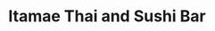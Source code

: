 ---
layout: place
title: "Itamae Thai and Sushi Bar"
permalink: /pennsylvania/pittsburgh/itamae-thai-and-sushi-bar.html
stateAbbr: PA
stateName: Pennsylvania
cityName: Pittsburgh
seo:
  name: "Itamae Thai and Sushi Bar"
  type: Restaurant
  links: https://www.itamaethaisushi.com/
description: "Itamae Thai and Sushi Bar serves delicious sushi in Pittsburgh, Pennsylvania. Try fresh Japanese dishes for a great dining experience. Available for takeout, delivery, lunch, and dinner."
place_id: ChIJy1c2JOD3NIgRGMmNPXgbUmk
photos:
  - name: >-
      places/ChIJy1c2JOD3NIgRGMmNPXgbUmk/photos/AeeoHcKH5zg9xJEnjBuMrNva4Cr8rXFmxlceDd57L-HTbMwUfgnI7f6RJv_iat5xhTAfynvcmwgcqRleKMrd2Eqq2DCSarIJUn4kpAuYYtEMO8yRWHwjc1MMd59eCQgDLyfj49xc6MAx9gM_JmPlBUQy1gNAsjb0eJ1nn0RAFsQv-ZvBo0DbNnNdEEeQgpLfal_PvRaHhGdi5fvNQf8ZXWyIm5AjZxNt1S1khrxfAwH5wGK8gs_PQN4cVRl6IE4LOoAteyygQDvweAyvAr9jPKrNGV4LGsgckEpr_qRfo8snUxx_Vg
    widthPx: 1536
    heightPx: 2048
    authorAttributions:
      - displayName: Itamae Thai and Sushi Bar
        uri: https://maps.google.com/maps/contrib/114228252283751663422
        photoUri: >-
          https://lh3.googleusercontent.com/a-/ALV-UjVmyNYn3r4NyioQAbV2Q9qzPYLMkO6JRKlflG_jTk4bkLp5XbM=s100-p-k-no-mo
    flagContentUri: >-
      https://www.google.com/local/imagery/report/?cb_client=maps_api_places.places_api&image_key=!1e10!2sAF1QipOZtAxxHgHL_zoDnhxbJIFQ0aqgHHhPhvot47rh&hl=en-US
    googleMapsUri: >-
      https://www.google.com/maps/place//data=!3m4!1e2!3m2!1sAF1QipOZtAxxHgHL_zoDnhxbJIFQ0aqgHHhPhvot47rh!2e10!4m2!3m1!1s0x8834f7e0243657cb:0x69521b783d8dc918
  - name: >-
      places/ChIJy1c2JOD3NIgRGMmNPXgbUmk/photos/AeeoHcL93WqwDAh8SoUb-cNv2d1WuymQ1OzpBYLdabyuEJ_E-QbpTk-F3I5xxA2Rc1SysKGv2BBibF7pEywl165Ca2JQaHMaZ0KOqyhYTlnmDzdeOXDSARQNs3jMpO67vQVtpLmXo9DP5-gQAp8jx9dF2J-2zNd-WB6EA3xqyrLU7TqIyBhQ6v5IftHrJVZru30d7fiGStP4Sf43oVZjznA3vJiifpKkCrBv6P5SGMwznDfUpKwbVpwGkjVcx2lTG5IMrQwMRAF9yKtbzPhTVQboeJH--eWGczXP9aCdh4DYB61vh9tVmbxS0udlhLzWIxPD9Iuvz9obaQHaaBzktjt6ZUIpCPIrqOkcSG9W7GA9-Ki4ZY0Yyh65II5PTe-9G8nEUuukaaBhsL4BB56yL6XZXOu9KwtGbjy_00boX_JmxPOWq7sj
    widthPx: 3271
    heightPx: 1840
    authorAttributions:
      - displayName: Brenda Johannesen
        uri: https://maps.google.com/maps/contrib/111818219304589312101
        photoUri: >-
          https://lh3.googleusercontent.com/a-/ALV-UjX2wQcgJoXUIPoyqpzF62PgKbTDopTFjFaePzi0h5XVvbymTb_a=s100-p-k-no-mo
    flagContentUri: >-
      https://www.google.com/local/imagery/report/?cb_client=maps_api_places.places_api&image_key=!1e10!2sCIHM0ogKEICAgMDIiPfsvAE&hl=en-US
    googleMapsUri: >-
      https://www.google.com/maps/place//data=!3m4!1e2!3m2!1sCIHM0ogKEICAgMDIiPfsvAE!2e10!4m2!3m1!1s0x8834f7e0243657cb:0x69521b783d8dc918
  - name: >-
      places/ChIJy1c2JOD3NIgRGMmNPXgbUmk/photos/AeeoHcLJvvxKYPq7XHgwgv9NSIZ_wwY5yFeU-Hn7MStLiJ1lV6GDAIzBgx1J6ste8id4vwh9KOV6oK_r5cuoodbbtRVuh6Nth-IBoAKn62AytR-59ZeVA1jCGY7kUdlbPV9OEt309IZZmKciZ78QEIO6hgqLzQa1lkkkfsau9JUmDnyHAhSGZMwzQWlUj0xerqvoJAGSCKEPDIBp29IupQ5aKY-QGl8bRsfaONA0pvBPRnTg0GWYWStMb37uvW6YdMZ0nUw-2wti43E5jDtK_8JJdDIASlSi3l5wBUfb6qR43Qo7sw
    widthPx: 2880
    heightPx: 2304
    authorAttributions:
      - displayName: Itamae Thai and Sushi Bar
        uri: https://maps.google.com/maps/contrib/114228252283751663422
        photoUri: >-
          https://lh3.googleusercontent.com/a-/ALV-UjVmyNYn3r4NyioQAbV2Q9qzPYLMkO6JRKlflG_jTk4bkLp5XbM=s100-p-k-no-mo
    flagContentUri: >-
      https://www.google.com/local/imagery/report/?cb_client=maps_api_places.places_api&image_key=!1e10!2sAF1QipNpVHCwOReAfa9DPGvhxTvEPhTK7B1scMSw2lTL&hl=en-US
    googleMapsUri: >-
      https://www.google.com/maps/place//data=!3m4!1e2!3m2!1sAF1QipNpVHCwOReAfa9DPGvhxTvEPhTK7B1scMSw2lTL!2e10!4m2!3m1!1s0x8834f7e0243657cb:0x69521b783d8dc918
  - name: >-
      places/ChIJy1c2JOD3NIgRGMmNPXgbUmk/photos/AeeoHcJNMkJ-8avi-sycksd1-SFDpOzlOzZrcucIHnqRg8k4iq4sWtual_ajQ4w2MHqKKwE_u1m6We292IwTxYFLchPNxxPNxdUU07XbylFd4522Z0CIoL3AxFvJtScr3T9_wl8x58FmBv21I2HDyOPoIHgw4GVw137tu5VLwTLFXNB2lgL7rPLua-eSWXeeMlKLMyTPDOPE-Kj7p7SFbkcRuhmSy4mB64yiED9PQEmm2BLBpwG_Gm1X5fdaAfPnp0WNJfnr6612QvoUYHviaARxa5gXyIUHGtka7gV82edEwuLsmw
    widthPx: 2880
    heightPx: 2304
    authorAttributions:
      - displayName: Itamae Thai and Sushi Bar
        uri: https://maps.google.com/maps/contrib/114228252283751663422
        photoUri: >-
          https://lh3.googleusercontent.com/a-/ALV-UjVmyNYn3r4NyioQAbV2Q9qzPYLMkO6JRKlflG_jTk4bkLp5XbM=s100-p-k-no-mo
    flagContentUri: >-
      https://www.google.com/local/imagery/report/?cb_client=maps_api_places.places_api&image_key=!1e10!2sAF1QipPjrRLPo4gQGlIQO-VeaMfl-dsWW-Bwt201WhM4&hl=en-US
    googleMapsUri: >-
      https://www.google.com/maps/place//data=!3m4!1e2!3m2!1sAF1QipPjrRLPo4gQGlIQO-VeaMfl-dsWW-Bwt201WhM4!2e10!4m2!3m1!1s0x8834f7e0243657cb:0x69521b783d8dc918
  - name: >-
      places/ChIJy1c2JOD3NIgRGMmNPXgbUmk/photos/AeeoHcLW94ONNoN3GPZ47YBD7WIl-Tqm02EWv90GP2Fg8L-I42GY61Th3x21YYSl-OjZP_Yx54ya3IwPPn4X_94I3SiYw3sD5KK05SkYgCeAF7_ZexntB5x_sFKP1YM-xLl9V07ouE0mt7hTMrLpa2fOUiqhf86lV9XAj5di4P0fcwrV9nDegYMUiW6o2s6IBoH8aN5_J66wJq11AnuWCt0iaTFH-q1NR4JnBchH1q8-MO-JFcJjQnPM2JbRnXXkmhdh-fX7sA4iNgKeUAh5v7k-W7UEIel-mjfm7UN3GxB4ZcWwDg
    widthPx: 2880
    heightPx: 2304
    authorAttributions:
      - displayName: Itamae Thai and Sushi Bar
        uri: https://maps.google.com/maps/contrib/114228252283751663422
        photoUri: >-
          https://lh3.googleusercontent.com/a-/ALV-UjVmyNYn3r4NyioQAbV2Q9qzPYLMkO6JRKlflG_jTk4bkLp5XbM=s100-p-k-no-mo
    flagContentUri: >-
      https://www.google.com/local/imagery/report/?cb_client=maps_api_places.places_api&image_key=!1e10!2sAF1QipNd_gpme539ZPmuy35DcgDsnmPmWQ1T0V3w5Yzu&hl=en-US
    googleMapsUri: >-
      https://www.google.com/maps/place//data=!3m4!1e2!3m2!1sAF1QipNd_gpme539ZPmuy35DcgDsnmPmWQ1T0V3w5Yzu!2e10!4m2!3m1!1s0x8834f7e0243657cb:0x69521b783d8dc918
  - name: >-
      places/ChIJy1c2JOD3NIgRGMmNPXgbUmk/photos/AeeoHcKIuW95D8IQsbppxDW35brfLOA1rKxSq_--w5QUrmO5V4yI3pHrChKFKeM9Q1xXQUPIsEArd6C4Bq1Y86Hb7Lu-ya6kp_kv4w4M_55A2LTHSj0VuGSYhIbcNsv2eMgjGhkzft4QdHkKiLbwxINyoLVmsNVCEXqWqOzk7sTBKy4Ym7OcDfU1btNQ4xUsr3mjEcPX1-k2FnFBf26YZ3XcBxQbZpOIeXxMN4Aw3YmR_jOBfh_m5wv9cvKZ9h7RZfvGihoIC1cHnpENNlNKxwwuLeyvkgGqVP3auEBF-vu3yusz6Q
    widthPx: 2880
    heightPx: 2304
    authorAttributions:
      - displayName: Itamae Thai and Sushi Bar
        uri: https://maps.google.com/maps/contrib/114228252283751663422
        photoUri: >-
          https://lh3.googleusercontent.com/a-/ALV-UjVmyNYn3r4NyioQAbV2Q9qzPYLMkO6JRKlflG_jTk4bkLp5XbM=s100-p-k-no-mo
    flagContentUri: >-
      https://www.google.com/local/imagery/report/?cb_client=maps_api_places.places_api&image_key=!1e10!2sAF1QipM5EV3ioLQth-OHmJ0kydIMrCnKDqvwovJWYx3O&hl=en-US
    googleMapsUri: >-
      https://www.google.com/maps/place//data=!3m4!1e2!3m2!1sAF1QipM5EV3ioLQth-OHmJ0kydIMrCnKDqvwovJWYx3O!2e10!4m2!3m1!1s0x8834f7e0243657cb:0x69521b783d8dc918
  - name: >-
      places/ChIJy1c2JOD3NIgRGMmNPXgbUmk/photos/AeeoHcLqBlIMZQh9wgJruxVl8pLAFV8RRZhgtY3_ErziQdve3um418O7J8QZYaD4Y2mTZ-lZLTXgFYo_KMlpSQeSDueCWbNMgsPkdBmTtBrh449yJhVge5fB-NV4vPFLKvRf88GRbe_uvrQpau2mgPCe_2qoqc6JcKIgTYUP3SO7p3FMgjRnYYIWNv2dlamLgUU7SM4d-mbbdaf10ELak0mCDvZw1jmYRMCYn1kN8Ikh-xREi4AEvAJkDjO8_H5wHi-n1tVWSfsjCAMbmtwoIJtkmvRrmf57ucSMUBtCg6T2K-1CmQ
    widthPx: 2880
    heightPx: 2304
    authorAttributions:
      - displayName: Itamae Thai and Sushi Bar
        uri: https://maps.google.com/maps/contrib/114228252283751663422
        photoUri: >-
          https://lh3.googleusercontent.com/a-/ALV-UjVmyNYn3r4NyioQAbV2Q9qzPYLMkO6JRKlflG_jTk4bkLp5XbM=s100-p-k-no-mo
    flagContentUri: >-
      https://www.google.com/local/imagery/report/?cb_client=maps_api_places.places_api&image_key=!1e10!2sAF1QipOxPjFsN_qdGgZDTVfquLDQlVhm0DFjOYma_oy6&hl=en-US
    googleMapsUri: >-
      https://www.google.com/maps/place//data=!3m4!1e2!3m2!1sAF1QipOxPjFsN_qdGgZDTVfquLDQlVhm0DFjOYma_oy6!2e10!4m2!3m1!1s0x8834f7e0243657cb:0x69521b783d8dc918
  - name: >-
      places/ChIJy1c2JOD3NIgRGMmNPXgbUmk/photos/AeeoHcI2Qd9KWPDDf-wT2GnwtT6goyNVfexucukxFHANBp-qSQ8hamB14Lyc66O4UreKUhoMgTsKck0ZHdGcBCCgDA0pQTpfjbyCJ9Nw-e1X5bMiesIjbm0YdIwDh_DWp_GugQDV85w6ijkfxua5x3nCPeraiAYtxKqBiiU3e653it2BUN5FCY_DTKIn_bOFVLFfwzevqGLbCpWp6zMcWG8LlHFrt50ZjF-fCabbNxG1TixzR_Ab8p9Mf3UEAtPL2JQwXefCbiMW-Y2CK5gWLsjjPvbskRlpj-2djPjwjX4fidtKyXBROLEJti7iw-Zp2i0imOYRi4ynPtEhMbqXJ9hlOHsfVv-5efTkubUifnMRl9YaD9bxRRlht07tp5vs0sbSfXg07zAmVzSXCjhA2IiI4ABpjB1RATdA3BDuxXMQo4qNc6Zb
    widthPx: 3024
    heightPx: 4032
    authorAttributions:
      - displayName: Svetlana Bogdanova
        uri: https://maps.google.com/maps/contrib/108202999415547443319
        photoUri: >-
          https://lh3.googleusercontent.com/a/ACg8ocKLHt_E_ySWR6zp55jiRaM52umHu-0N2FOv9eV2fBDSD6qpRQ=s100-p-k-no-mo
    flagContentUri: >-
      https://www.google.com/local/imagery/report/?cb_client=maps_api_places.places_api&image_key=!1e10!2sCIHM0ogKEICAgMCIifKX-AE&hl=en-US
    googleMapsUri: >-
      https://www.google.com/maps/place//data=!3m4!1e2!3m2!1sCIHM0ogKEICAgMCIifKX-AE!2e10!4m2!3m1!1s0x8834f7e0243657cb:0x69521b783d8dc918
  - name: >-
      places/ChIJy1c2JOD3NIgRGMmNPXgbUmk/photos/AeeoHcImc_IPnWfAtF1SRuoe-VcjZGbrvl8nJ8kEWtst9SrJvd9-DDCf2qDNocQyi5OEhE8Q4vgFaHMeZvrK8LvCbpVleY8QX1UjPIQmZC25DYOUUmNoTC14XncTRr2qicPZWnpX1xuChNREOT2azKhn2BZGGxZpDYt-aXNQx4QBv5kAJ2oopDKLiX6SjNC3Wcl2UqwizfNOHOGg4Gb4cWiMPknG70j0uOlOs7Ib4Uh3Ci9mLxDhUtDjwQMbLAG-UabEVe4Y5YX5mE2hCBdOiNee-MSMB0Y4VmeZsH1Avxs5Vj39K2rJoqImbP3bjctP6FpaEgs3YaXNPfdRJ2E0Ua5JgZYOX0Xx-W58MQShifPr3AYkwi7Hg8_4C86wqCmDoNPjPD41kBE2BPQXlgZCTwEBB4UI1ZT7YC0WrPHmx4EvDL1cHQ
    widthPx: 2992
    heightPx: 2992
    authorAttributions:
      - displayName: Chris Tricarico
        uri: https://maps.google.com/maps/contrib/103449636871655374454
        photoUri: >-
          https://lh3.googleusercontent.com/a-/ALV-UjV2pG0lfonkT0Cmmf3Ln9MsHqGYYzdBkFLDRvzX0esXuYKtoRfo=s100-p-k-no-mo
    flagContentUri: >-
      https://www.google.com/local/imagery/report/?cb_client=maps_api_places.places_api&image_key=!1e10!2sCIHM0ogKEICAgICrqN_vEg&hl=en-US
    googleMapsUri: >-
      https://www.google.com/maps/place//data=!3m4!1e2!3m2!1sCIHM0ogKEICAgICrqN_vEg!2e10!4m2!3m1!1s0x8834f7e0243657cb:0x69521b783d8dc918
  - name: >-
      places/ChIJy1c2JOD3NIgRGMmNPXgbUmk/photos/AeeoHcIHiSnG0_MJ1trG1cyEuVtGtCriKGx5PtHpCAkCU5uyIH1IaNi_bHgFclR0T7_Vbb5Qr-FCaxxH7Zz72uBqW4PqKYspiKjJVjzo1fsnRInD4j0T4G7UbRZbp_iVf114vle-hAvS4V_b57VQ_BzL3iCpfVgNSGFsAdPXO0XSYaLsv2HAfNIfBcc0ifkkiYM77_6KdfdgpR8S6dYMwmsVP-x5bf2DTFcrxrZslnmSwdadK2VwxPC4W-TwTVfjNc3HMVVx2mvUmAumtozcXr34nez_AW__CO7waJ6XnTSsaWM_4swAjLLGXjuZ7vsgveGrCaVTdaXYEZeMw9_U3AISClctQUKXHLBgkpJl9cRk650ShyAxs8e58JMLI4PGsqyB3zWRNaZWM3zNrN1f2C8e-AdOg_TPe-PLZURLvPFgxpHGsJOd
    widthPx: 2992
    heightPx: 2992
    authorAttributions:
      - displayName: Chris Tricarico
        uri: https://maps.google.com/maps/contrib/103449636871655374454
        photoUri: >-
          https://lh3.googleusercontent.com/a-/ALV-UjV2pG0lfonkT0Cmmf3Ln9MsHqGYYzdBkFLDRvzX0esXuYKtoRfo=s100-p-k-no-mo
    flagContentUri: >-
      https://www.google.com/local/imagery/report/?cb_client=maps_api_places.places_api&image_key=!1e10!2sCIHM0ogKEICAgIDXrIGXrwE&hl=en-US
    googleMapsUri: >-
      https://www.google.com/maps/place//data=!3m4!1e2!3m2!1sCIHM0ogKEICAgIDXrIGXrwE!2e10!4m2!3m1!1s0x8834f7e0243657cb:0x69521b783d8dc918
address: 193 Castle Shannon Blvd, Pittsburgh, PA 15228, USA
street: 193 Castle Shannon Blvd
city: Pittsburgh
state: PA
zip: '15228'
country: USA
neighborhood: null
latitude: '40.377825'
longitude: '-80.040337'
accessibility_options:
  wheelchairAccessibleParking: false
  wheelchairAccessibleEntrance: true
  wheelchairAccessibleRestroom: true
  wheelchairAccessibleSeating: true
business_status: OPERATIONAL
name: Itamae Thai and Sushi Bar
google_maps_links:
  directionsUri: >-
    https://www.google.com/maps/dir//''/data=!4m7!4m6!1m1!4e2!1m2!1m1!1s0x8834f7e0243657cb:0x69521b783d8dc918!3e0
  placeUri: https://maps.google.com/?cid=7589158525315434776
  writeAReviewUri: >-
    https://www.google.com/maps/place//data=!4m3!3m2!1s0x8834f7e0243657cb:0x69521b783d8dc918!12e1
  reviewsUri: >-
    https://www.google.com/maps/place//data=!4m4!3m3!1s0x8834f7e0243657cb:0x69521b783d8dc918!9m1!1b1
  photosUri: >-
    https://www.google.com/maps/place//data=!4m3!3m2!1s0x8834f7e0243657cb:0x69521b783d8dc918!10e5
primary_type: Asian Restaurant
opening_hours:
  regular: null
  current: null
secondary_opening_hours:
  regular:
    weekdayDescriptions: null
    type: null
  current:
    weekdayDescriptions: null
    type: null
phone: (412) 345-8920
price_level: PRICE_LEVEL_MODERATE
price_range: $20 &ndash; $30
rating: '4.9'
rating_count: 107
website: https://www.itamaethaisushi.com/
reviews:
  - name: >-
      places/ChIJy1c2JOD3NIgRGMmNPXgbUmk/reviews/ChZDSUhNMG9nS0VJQ0FnTUNJaWZLWFdBEAE
    relativePublishTimeDescription: a week ago
    rating: 5
    text:
      text: >-
        Super fresh fish and delicious dishes all around. Family owned and
        operated business with friendly and caring employees. The restaurant is
        on a smaller side, so reservations might be wise on busy night. Parking
        might also be difficult to find on busy nights but this restaurant is
        totally worth it!
      languageCode: en
    originalText:
      text: >-
        Super fresh fish and delicious dishes all around. Family owned and
        operated business with friendly and caring employees. The restaurant is
        on a smaller side, so reservations might be wise on busy night. Parking
        might also be difficult to find on busy nights but this restaurant is
        totally worth it!
      languageCode: en
    authorAttribution:
      displayName: Svetlana Bogdanova
      uri: https://www.google.com/maps/contrib/108202999415547443319/reviews
      photoUri: >-
        https://lh3.googleusercontent.com/a/ACg8ocKLHt_E_ySWR6zp55jiRaM52umHu-0N2FOv9eV2fBDSD6qpRQ=s128-c0x00000000-cc-rp-mo
    publishTime: '2025-04-03T00:43:12.812918Z'
    flagContentUri: >-
      https://www.google.com/local/review/rap/report?postId=ChZDSUhNMG9nS0VJQ0FnTUNJaWZLWFdBEAE&d=17924085&t=1
    googleMapsUri: >-
      https://www.google.com/maps/reviews/data=!4m6!14m5!1m4!2m3!1sChZDSUhNMG9nS0VJQ0FnTUNJaWZLWFdBEAE!2m1!1s0x8834f7e0243657cb:0x69521b783d8dc918
  - name: >-
      places/ChIJy1c2JOD3NIgRGMmNPXgbUmk/reviews/ChZDSUhNMG9nS0VJQ0FnTURRM043M2VBEAE
    relativePublishTimeDescription: a month ago
    rating: 4
    text:
      text: >-
        Nice little establishment, though it's more of a takeout spot with
        limited seating. I visited on Valentine's Day, a Friday evening, so I
        expected some chaos. However, no one greeted us upon entry, and it
        turned into a bit of a free-for-all to get the attention of the
        waitstaff, whether for dine-in or takeout. We had finished plates and
        empty glasses on the edge of our table, making it easy for the
        waitresses to clear, but they walked past several times without picking
        them up or acknowledging us for a refill. The sushi was fresh and
        decent, but not great which is why I rate it 4 out of 5. We waited over
        1.5 hours for our meal. Hopefully, they’ll be better prepared for next
        Valentine’s Day to avoid the same confusion and delays.
      languageCode: en
    originalText:
      text: >-
        Nice little establishment, though it's more of a takeout spot with
        limited seating. I visited on Valentine's Day, a Friday evening, so I
        expected some chaos. However, no one greeted us upon entry, and it
        turned into a bit of a free-for-all to get the attention of the
        waitstaff, whether for dine-in or takeout. We had finished plates and
        empty glasses on the edge of our table, making it easy for the
        waitresses to clear, but they walked past several times without picking
        them up or acknowledging us for a refill. The sushi was fresh and
        decent, but not great which is why I rate it 4 out of 5. We waited over
        1.5 hours for our meal. Hopefully, they’ll be better prepared for next
        Valentine’s Day to avoid the same confusion and delays.
      languageCode: en
    authorAttribution:
      displayName: Phillip Strano
      uri: https://www.google.com/maps/contrib/100983098226246343858/reviews
      photoUri: >-
        https://lh3.googleusercontent.com/a/ACg8ocL4ysAft1_pc9t29jLYbzX0t3i7IzYIq6d9gdpG3Bgl3l936Q=s128-c0x00000000-cc-rp-mo-ba5
    publishTime: '2025-03-09T18:14:04.137454Z'
    flagContentUri: >-
      https://www.google.com/local/review/rap/report?postId=ChZDSUhNMG9nS0VJQ0FnTURRM043M2VBEAE&d=17924085&t=1
    googleMapsUri: >-
      https://www.google.com/maps/reviews/data=!4m6!14m5!1m4!2m3!1sChZDSUhNMG9nS0VJQ0FnTURRM043M2VBEAE!2m1!1s0x8834f7e0243657cb:0x69521b783d8dc918
  - name: >-
      places/ChIJy1c2JOD3NIgRGMmNPXgbUmk/reviews/ChZDSUhNMG9nS0VJQ0FnTURJaVBmc1hBEAE
    relativePublishTimeDescription: a week ago
    rating: 5
    text:
      text: >-
        Absolutely fantastic gem. Food is prepared so beautifully and the taste
        is spectacular. The Pittsburgh roll was a particular favorite, and the
        spring rolls are so fresh and crunchy. Highly recommend.
      languageCode: en
    originalText:
      text: >-
        Absolutely fantastic gem. Food is prepared so beautifully and the taste
        is spectacular. The Pittsburgh roll was a particular favorite, and the
        spring rolls are so fresh and crunchy. Highly recommend.
      languageCode: en
    authorAttribution:
      displayName: Brenda Johannesen
      uri: https://www.google.com/maps/contrib/111818219304589312101/reviews
      photoUri: >-
        https://lh3.googleusercontent.com/a-/ALV-UjX2wQcgJoXUIPoyqpzF62PgKbTDopTFjFaePzi0h5XVvbymTb_a=s128-c0x00000000-cc-rp-mo
    publishTime: '2025-04-06T14:55:51.406728Z'
    flagContentUri: >-
      https://www.google.com/local/review/rap/report?postId=ChZDSUhNMG9nS0VJQ0FnTURJaVBmc1hBEAE&d=17924085&t=1
    googleMapsUri: >-
      https://www.google.com/maps/reviews/data=!4m6!14m5!1m4!2m3!1sChZDSUhNMG9nS0VJQ0FnTURJaVBmc1hBEAE!2m1!1s0x8834f7e0243657cb:0x69521b783d8dc918
  - name: >-
      places/ChIJy1c2JOD3NIgRGMmNPXgbUmk/reviews/ChdDSUhNMG9nS0VJQ0FnTURBaExPXzN3RRAB
    relativePublishTimeDescription: 2 months ago
    rating: 5
    text:
      text: >-
        Sushi boat was beautiful & delicious. Super fresh and perfectly cut
        sashimi. The Thai iced tea is a must try 🧋


        Pictured: sushi boat 1, Mt. Lebanon roll, banana tempura & mango sticky
        rice 🍚 🥭


        I will definitely be back 💕
      languageCode: en
    originalText:
      text: >-
        Sushi boat was beautiful & delicious. Super fresh and perfectly cut
        sashimi. The Thai iced tea is a must try 🧋


        Pictured: sushi boat 1, Mt. Lebanon roll, banana tempura & mango sticky
        rice 🍚 🥭


        I will definitely be back 💕
      languageCode: en
    authorAttribution:
      displayName: Allyson Curry
      uri: https://www.google.com/maps/contrib/101684273660922051606/reviews
      photoUri: >-
        https://lh3.googleusercontent.com/a/ACg8ocIF7rlsHqvZdLQ-9PILaAKbUZkErJ_O14CfX-rGXM3m9Igo0Q=s128-c0x00000000-cc-rp-mo
    publishTime: '2025-02-07T00:53:25.035620Z'
    flagContentUri: >-
      https://www.google.com/local/review/rap/report?postId=ChdDSUhNMG9nS0VJQ0FnTURBaExPXzN3RRAB&d=17924085&t=1
    googleMapsUri: >-
      https://www.google.com/maps/reviews/data=!4m6!14m5!1m4!2m3!1sChdDSUhNMG9nS0VJQ0FnTURBaExPXzN3RRAB!2m1!1s0x8834f7e0243657cb:0x69521b783d8dc918
  - name: >-
      places/ChIJy1c2JOD3NIgRGMmNPXgbUmk/reviews/ChdDSUhNMG9nS0VJQ0FnTURJd08yUDZ3RRAB
    relativePublishTimeDescription: a week ago
    rating: 4
    text:
      text: >-
        My normal order to try any new Thai restaurant is Pad See-ew with
        chicken at 50% of heat scale and order of Crab Rangoon. The Pad See-ew
        was at medium heat and eating it was a little inconsistent with some
        bites being no heat and others being intense and Crab Rangoon was just
        too large for contents ratio and over fried. Overall just average and
        nothing memorable to makes me guaranteed to return, if I'm walking by in
        a few months and craving Thai or sushi I'll give them another shot as
        the staff is personable, location is convenient and the feel of
        everything is welcoming.


        The only real negative is the universal problem of price but I
        understand why they're set the way they are. So if you're thinking about
        a budget, check up to date menu prices first.
      languageCode: en
    originalText:
      text: >-
        My normal order to try any new Thai restaurant is Pad See-ew with
        chicken at 50% of heat scale and order of Crab Rangoon. The Pad See-ew
        was at medium heat and eating it was a little inconsistent with some
        bites being no heat and others being intense and Crab Rangoon was just
        too large for contents ratio and over fried. Overall just average and
        nothing memorable to makes me guaranteed to return, if I'm walking by in
        a few months and craving Thai or sushi I'll give them another shot as
        the staff is personable, location is convenient and the feel of
        everything is welcoming.


        The only real negative is the universal problem of price but I
        understand why they're set the way they are. So if you're thinking about
        a budget, check up to date menu prices first.
      languageCode: en
    authorAttribution:
      displayName: Nick Elzer
      uri: https://www.google.com/maps/contrib/116707012249899411480/reviews
      photoUri: >-
        https://lh3.googleusercontent.com/a-/ALV-UjV0XARdaU69__Y353YIRW9kx5AQdefaLkLV5BW8qrAD2KbiYwPy=s128-c0x00000000-cc-rp-mo-ba4
    publishTime: '2025-04-06T03:55:24.430968Z'
    flagContentUri: >-
      https://www.google.com/local/review/rap/report?postId=ChdDSUhNMG9nS0VJQ0FnTURJd08yUDZ3RRAB&d=17924085&t=1
    googleMapsUri: >-
      https://www.google.com/maps/reviews/data=!4m6!14m5!1m4!2m3!1sChdDSUhNMG9nS0VJQ0FnTURJd08yUDZ3RRAB!2m1!1s0x8834f7e0243657cb:0x69521b783d8dc918
parking_options:
  freeStreetParking: true
payment_options:
  acceptsCreditCards: true
  acceptsDebitCards: true
  acceptsCashOnly: false
  acceptsNfc: true
allow_dogs: null
curbside_pickup: false
delivery: true
dine_in: true
good_for_children: true
good_for_groups: null
good_for_sports: false
live_music: false
menu_for_children: true
outdoor_seating: null
reservable: true
restroom: true
serves_beer: null
serves_breakfast: null
serves_brunch: null
serves_cocktails: null
serves_coffee: null
serves_dinner: true
serves_dessert: true
serves_lunch: true
serves_vegetarian_food: true
serves_wine: null
takeout: true
summary: null

---